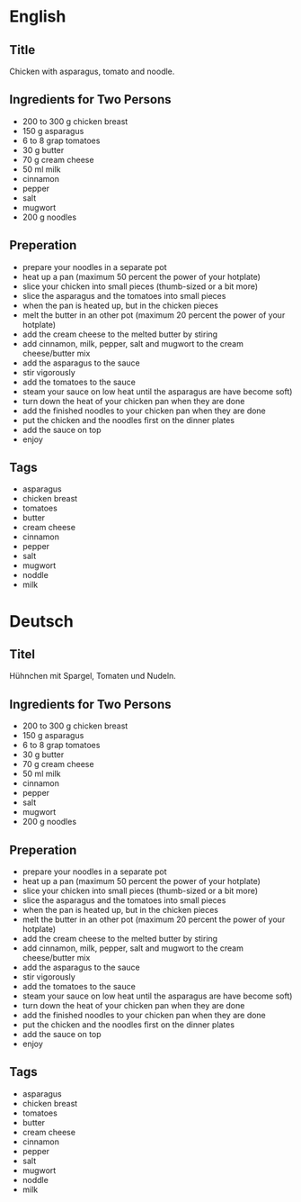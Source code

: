 # English

## Title

Chicken with asparagus, tomato and noodle.

## Ingredients for Two Persons

* 200 to 300 g chicken breast
* 150 g asparagus
* 6 to 8 grap tomatoes
* 30 g butter
* 70 g cream cheese
* 50 ml milk
* cinnamon
* pepper
* salt
* mugwort 
* 200 g noodles

## Preperation

* prepare your noodles in a separate pot
* heat up a pan (maximum 50 percent the power of your hotplate)
* slice your chicken into small pieces (thumb-sized or a bit more)
* slice the asparagus and the tomatoes into small pieces
* when the pan is heated up, but in the chicken pieces
* melt the butter in an other pot (maximum 20 percent the power of your hotplate)
* add the cream cheese to the melted butter by stiring
* add cinnamon, milk, pepper, salt and mugwort to the cream cheese/butter mix
* add the asparagus to the sauce
* stir vigorously
* add the tomatoes to the sauce
* steam your sauce on low heat until the asparagus are have become soft)
* turn down the heat of your chicken pan when they are done
* add the finished noodles to your chicken pan when they are done
* put the chicken and the noodles first on the dinner plates
* add the sauce on top
* enjoy

## Tags

* asparagus
* chicken breast
* tomatoes
* butter
* cream cheese
* cinnamon
* pepper
* salt
* mugwort
* noddle
* milk

# Deutsch

## Titel

Hühnchen mit Spargel, Tomaten und Nudeln.

## Ingredients for Two Persons

* 200 to 300 g chicken breast
* 150 g asparagus
* 6 to 8 grap tomatoes
* 30 g butter
* 70 g cream cheese
* 50 ml milk
* cinnamon
* pepper
* salt
* mugwort 
* 200 g noodles

## Preperation

* prepare your noodles in a separate pot
* heat up a pan (maximum 50 percent the power of your hotplate)
* slice your chicken into small pieces (thumb-sized or a bit more)
* slice the asparagus and the tomatoes into small pieces
* when the pan is heated up, but in the chicken pieces
* melt the butter in an other pot (maximum 20 percent the power of your hotplate)
* add the cream cheese to the melted butter by stiring
* add cinnamon, milk, pepper, salt and mugwort to the cream cheese/butter mix
* add the asparagus to the sauce
* stir vigorously
* add the tomatoes to the sauce
* steam your sauce on low heat until the asparagus are have become soft)
* turn down the heat of your chicken pan when they are done
* add the finished noodles to your chicken pan when they are done
* put the chicken and the noodles first on the dinner plates
* add the sauce on top
* enjoy

## Tags

* asparagus
* chicken breast
* tomatoes
* butter
* cream cheese
* cinnamon
* pepper
* salt
* mugwort
* noddle
* milk
